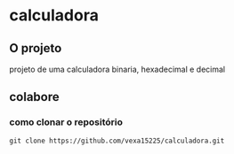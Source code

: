 # calculadora


## O projeto
projeto de uma calculadora binaria, hexadecimal e decimal

## colabore

### como clonar o repositório
```
git clone https://github.com/vexa15225/calculadora.git
```
